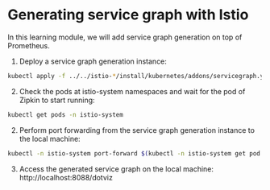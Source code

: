 # Generating service graph with Istio
In this learning module, we will add service graph generation on top of Prometheus.

1. Deploy a service graph generation instance:
  ```bash
  kubectl apply -f ../../istio-*/install/kubernetes/addons/servicegraph.yaml
  ```
2. Check the pods at istio-system namespaces and wait for the pod of Zipkin to start running:
  ```bash
  kubectl get pods -n istio-system
  ```
2. Perform port forwarding from the service graph generation instance to the local machine:
  ```bash
  kubectl -n istio-system port-forward $(kubectl -n istio-system get pod -l app=servicegraph -o jsonpath='{.items[0].metadata.name}') 8088:8088 &   

  ```

3. Access the generated service graph on the local machine:  http://localhost:8088/dotviz
